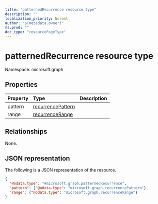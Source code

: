 ```yaml
---
title: "patternedRecurrence resource type"
description: ""
localization_priority: Normal
author: "$(metadata.owner)"
ms.prod: ""
doc_type: "resourcePageType"
---
```


# patternedRecurrence resource type

Namespace: microsoft.graph

## Properties

| Property | Type                                                   | Description |
| :------- | :----------------------------------------------------- | :---------- |
| pattern  | [recurrencePattern](../resources/recurrencepattern.md) |             |
| range    | [recurrenceRange](../resources/recurrencerange.md)     |             |

## Relationships

None.

## JSON representation

The following is a JSON representation of the resource.

<!-- {
  "blockType": "resource",
  "@odata.type": "microsoft.graph.patternedRecurrence",
}
-->

```json
{
  "@odata.type": "#microsoft.graph.patternedRecurrence",
  "pattern": {"@odata.type": "microsoft.graph.recurrencePattern"},
  "range": {"@odata.type": "microsoft.graph.recurrenceRange"}
}
```
